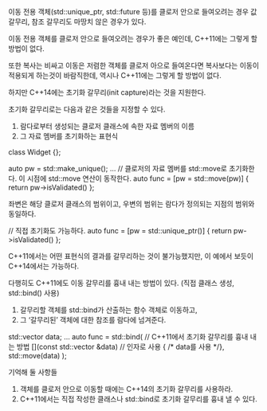 이동 전용 객체(std::unique_ptr, std::future 등)를 클로저 안으로 들여오려는 경우 값 갈무리, 참조 갈무리도 마땅치 않은 경우가 있다.

이동 전용 객체를 클로저 안으로 들여오려는 경우가 좋은 예인데, C++11에는 그렇게 할 방법이 없다.

또한 복사는 비싸고 이동은 저렴한 객체를 클로저 아으로 들여온다면 복사보다는 이동이 적용되게 하는것이 바람직한데, 역시나 C++11에는 그렇게 할 방법이 없다.

하지만 C++14에는 초기화 갈무리(init capture)라는 것을 지원한다.

초기화 갈무리로는 다음과 같은 것들을 지정할 수 있다.
1) 람다로부터 생성되는 클로저 클래스에 속한 자료 멤버의 이름
2) 그 자료 멤버를 초기화하는 표현식

class Widget {};

auto pw = std::make_unique<Widget>();
…
// 클로저의 자료 멤버를 std::move로 초기화한다. 이 시점에 std::move 연산이 동작한다.
auto func = [pw = std::move(pw)] { return pw->isValidated() };

좌변은 해당 클로저 클래스의 범위이고, 우변의 범위는 람다가 정의되는 지점의 범위와 동일하다.

// 직접 초기화도 가능하다.
auto func = [pw = std::unique_ptr<Widget>()] { return pw->isValidated() };

C++11에서는 어떤 표현식의 결과를 갈무리하는 것이 불가능했지만, 이 예에서 보듯이 C++14에서는 가능하다.


다행히도 C++11에도 이동 갈무리를 흉내 내는 방법이 있다. (직접 클래스 생성, std::bind() 사용)
1) 갈무리할 객체를 std::bind가 산출하는 함수 객체로 이동하고,
2) 그 ‘갈무리된’ 객체에 대한 참조를 람다에 넘겨준다.

std::vector<double> data;
…
auto func =
    std::bind(  // C++11에서 초기화 갈무리를 흉내 내는 방법
        [](const std::vector<double> &data)  // 인자로 사용
        { /* data를 사용 */},
        std::move(data)
    );

기억해 둘 사항들
1) 객체를 클로저 안으로 이동할 때에는 C++14의 초기화 갈무리를 사용하라.
2) C++11에서는 직접 작성한 클래스나 std::bind로 초기화 갈무리를 흉내 낼 수 있다.
